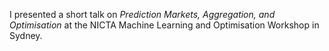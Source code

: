 I presented a short talk on _Prediction Markets, Aggregation, and Optimisation_ at the NICTA Machine Learning and Optimisation Workshop in Sydney.
